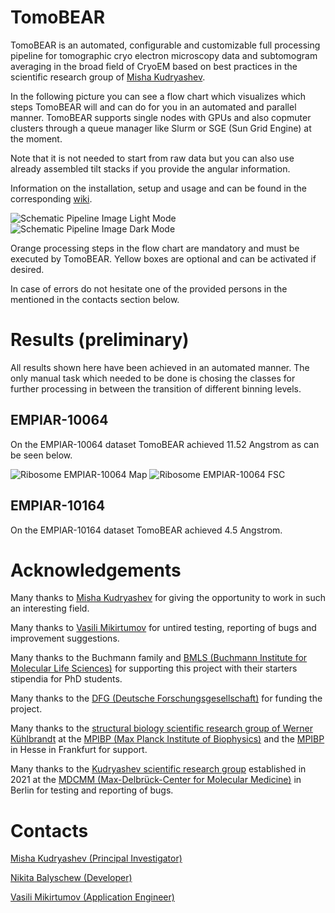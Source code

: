 # TomoBEAR
TomoBEAR is an automated, configurable and customizable full processing pipeline for tomographic cryo electron microscopy data and subtomogram averaging in the broad field of CryoEM based on best practices in the scientific research group of [Misha Kudryashev](mailto:misha.kudryashev@gmail.com?subject=[GitHub]%20TomoBEAR).

In the following picture you can see a flow chart which visualizes which steps TomoBEAR will and can do for you in an automated and parallel manner. TomoBEAR supports single nodes with GPUs and also copmuter clusters through a queue manager like Slurm or SGE (Sun Grid Engine) at the moment.

Note that it is not needed to start from raw data but you can also use already assembled tilt stacks if you provide the angular information.

Information on the installation, setup and usage and can be found in the corresponding [wiki](https://github.com/KudryashevLab/TomoBEAR/wiki).

![Schematic Pipeline Image Light Mode](https://github.com/KudryashevLab/TomoBEAR/blob/main/images/pipeline_light_mode.svg#gh-light-mode-only)
![Schematic Pipeline Image Dark Mode](https://github.com/KudryashevLab/TomoBEAR/blob/main/images/pipeline_dark_mode.svg#gh-dark-mode-only)
 
Orange processing steps in the flow chart are mandatory and must be executed by TomoBEAR. Yellow boxes are optional and can be activated if desired.

In case of errors do not hesitate one of the provided persons in the mentioned in the contacts section below.

# Results (preliminary)

All results shown here have been achieved in an automated manner. The only manual task which needed to be done is chosing the classes for further processing in between the transition of different binning levels.

## EMPIAR-10064

On the EMPIAR-10064 dataset TomoBEAR achieved 11.52 Angstrom as can be seen below.

![Ribosome EMPIAR-10064 Map](https://github.com/KudryashevLab/TomoBEAR/blob/main/images/ribosome_empiar_10064_map.png)
![Ribosome EMPIAR-10064 FSC](https://github.com/KudryashevLab/TomoBEAR/blob/main/images/ribosome_empiar_10064_fsc.png)

## EMPIAR-10164

On the EMPIAR-10164 dataset TomoBEAR achieved 4.5 Angstrom.


# Acknowledgements

Many thanks to [Misha Kudryashev](mailto:misha.kudryashev@gmail.com?subject=[GitHub]%20TomoBEAR) for giving the opportunity to work in such an interesting field.

Many thanks to [Vasili Mikirtumov](mailto:mikivasia@gmail.com?subject=[GitHub]%20TomoBEAR) for untired testing, reporting of bugs and improvement suggestions.

Many thanks to the Buchmann family and [BMLS (Buchmann Institute for Molecular Life Sciences)](https://www.bmls.de) for supporting this project with their starters stipendia for PhD students.

Many thanks to the [DFG (Deutsche Forschungsgesellschaft)](https://www.dfg.de) for funding the project.

Many thanks to the [structural biology scientific research group of Werner Kühlbrandt](https://www.biophys.mpg.de/2207989/werner_kuehlbrandt) at the [MPIBP (Max Planck Institute of Biophysics)](https://www.biophys.mpg.de) and the [MPIBP](https://www.biophys.mpg.de) in Hesse in Frankfurt for support.

Many thanks to the [Kudryashev scientific research group](https://www.mdc-berlin.de/kudryashev) established in 2021 at the [MDCMM (Max-Delbrück-Center for Molecular Medicine)](https://www.mdc-berlin.de) in Berlin for testing and reporting of bugs.

# Contacts
[Misha Kudryashev (Principal Investigator)](mailto:misha.kudryashev@gmail.com?subject=[GitHub]%20TomoBEAR)

[Nikita Balyschew (Developer)](mailto:nikita.balyschew@gmail.com?subject=[GitHub]%20TomoBEAR)

[Vasili Mikirtumov (Application Engineer)](mailto:mikivasia@gmail.com?subject=[GitHub]%20TomoBEAR)
